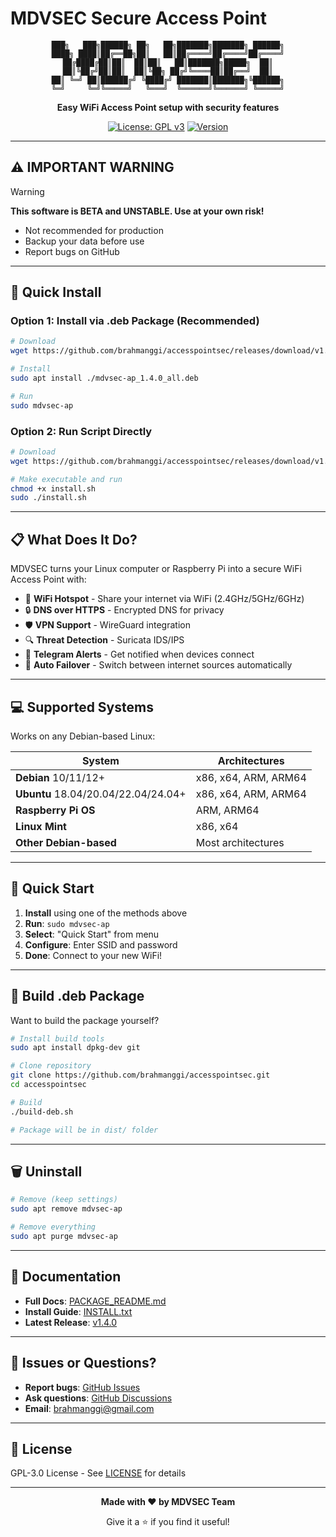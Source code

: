 # MDVSEC Secure Access Point

<div align="center">

```
███╗   ███╗██████╗ ██╗   ██╗███████╗███████╗ ██████╗
████╗ ████║██╔══██╗██║   ██║██╔════╝██╔════╝██╔════╝
██╔████╔██║██║  ██║██║   ██║███████╗█████╗  ██║
██║╚██╔╝██║██║  ██║╚██╗ ██╔╝╚════██║██╔══╝  ██║
██║ ╚═╝ ██║██████╔╝ ╚████╔╝ ███████║███████╗╚██████╗
╚═╝     ╚═╝╚═════╝   ╚═══╝  ╚══════╝╚══════╝ ╚═════╝
```

**Easy WiFi Access Point setup with security features**

[![License: GPL v3](https://img.shields.io/badge/License-GPLv3-blue.svg)](https://www.gnu.org/licenses/gpl-3.0)
[![Version](https://img.shields.io/badge/version-1.4.0-green.svg)](https://github.com/brahmanggi/accesspointsec/releases)

</div>

---

## ⚠️ **IMPORTANT WARNING**

> [!WARNING]
> **This software is BETA and UNSTABLE. Use at your own risk!**
>
> - Not recommended for production
> - Backup your data before use
> - Report bugs on GitHub

---

## 🚀 Quick Install

### Option 1: Install via .deb Package (Recommended)

```bash
# Download
wget https://github.com/brahmanggi/accesspointsec/releases/download/v1.4.0/mdvsec-ap_1.4.0_all.deb

# Install
sudo apt install ./mdvsec-ap_1.4.0_all.deb

# Run
sudo mdvsec-ap
```

### Option 2: Run Script Directly

```bash
# Download
wget https://github.com/brahmanggi/accesspointsec/releases/download/v1.4.0/install.sh

# Make executable and run
chmod +x install.sh
sudo ./install.sh
```

---

## 📋 What Does It Do?

MDVSEC turns your Linux computer or Raspberry Pi into a secure WiFi Access Point with:

- 📡 **WiFi Hotspot** - Share your internet via WiFi (2.4GHz/5GHz/6GHz)
- 🔒 **DNS over HTTPS** - Encrypted DNS for privacy
- 🛡️ **VPN Support** - WireGuard integration
- 🔍 **Threat Detection** - Suricata IDS/IPS
- 📱 **Telegram Alerts** - Get notified when devices connect
- 🔄 **Auto Failover** - Switch between internet sources automatically

---

## 💻 Supported Systems

Works on any Debian-based Linux:

| System | Architectures |
|--------|---------------|
| **Debian** 10/11/12+ | x86, x64, ARM, ARM64 |
| **Ubuntu** 18.04/20.04/22.04/24.04+ | x86, x64, ARM, ARM64 |
| **Raspberry Pi OS** | ARM, ARM64 |
| **Linux Mint** | x86, x64 |
| **Other Debian-based** | Most architectures |

---

## 🎯 Quick Start

1. **Install** using one of the methods above
2. **Run**: `sudo mdvsec-ap`
3. **Select**: "Quick Start" from menu
4. **Configure**: Enter SSID and password
5. **Done**: Connect to your new WiFi!

---

## 🔨 Build .deb Package

Want to build the package yourself?

```bash
# Install build tools
sudo apt install dpkg-dev git

# Clone repository
git clone https://github.com/brahmanggi/accesspointsec.git
cd accesspointsec

# Build
./build-deb.sh

# Package will be in dist/ folder
```

---

## 🗑️ Uninstall

```bash
# Remove (keep settings)
sudo apt remove mdvsec-ap

# Remove everything
sudo apt purge mdvsec-ap
```

---

## 📖 Documentation

- **Full Docs**: [PACKAGE_README.md](PACKAGE_README.md)
- **Install Guide**: [INSTALL.txt](INSTALL.txt)
- **Latest Release**: [v1.4.0](https://github.com/brahmanggi/accesspointsec/releases/tag/v1.4.0)

---

## 🐛 Issues or Questions?

- **Report bugs**: [GitHub Issues](https://github.com/brahmanggi/accesspointsec/issues)
- **Ask questions**: [GitHub Discussions](https://github.com/brahmanggi/accesspointsec/discussions)
- **Email**: brahmanggi@gmail.com

---

## 📄 License

GPL-3.0 License - See [LICENSE](LICENSE) for details

---

<div align="center">

**Made with ❤️ by MDVSEC Team**

Give it a ⭐ if you find it useful!

</div>
